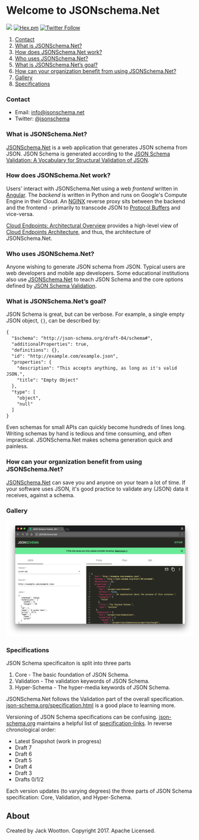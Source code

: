 # Welcome to JSONschema.Net

[<img src="https://us-central1-json-schema.cloudfunctions.net/weekly-users">](https://us-central1-json-schema.cloudfunctions.net/weekly-users)
[![Hex.pm](https://img.shields.io/hexpm/l/plug.svg)]()
[![Twitter Follow](https://img.shields.io/twitter/follow/espadrine.svg?style=social&label=Follow)](https://twitter.com/jsonschema)

1.  [Contact](#contact)
2.  [What is JSONSchema.Net?](#what-is-jsonschemanet)
3.  [How does JSONSchema.Net work?](#how-does-jsonschemanet-work)
4.  [Who uses JSONSchema.Net?](#who-uses-jsonschemanet)
5.  [What is JSONSchema.Net’s goal?](#what-is-jsonschemanets-goal)
6.  [How can your organization benefit from using JSONSchema.Net?](#how-can-your-organization-benefit-from-using-jsonschemanet)
7.  [Gallery](#gallery)
8.  [Specifications](#specifications)

### Contact

- Email: info@jsonschema.net
- Twitter: [@jsonschema](https://twitter.com/jsonschema)

### What is JSONSchema.Net?

[JSONSchema.Net](https://www.jsonschema.net) is a web application that generates JSON schema from JSON. JSON Schema is generated according to
the [JSON Schema Validation: A Vocabulary for Structural Validation of JSON](http://json-schema.org/latest/json-schema-validation.html).

### How does JSONSchema.Net work?

Users' interact with JSONSchema.Net using a web _frontend_ written in [Angular](https://angular.io). The _backend_ is written in Python and runs on Google's Compute Engine in their Cloud. An [NGINX](https://www.nginx.com/resources/wiki/) reverse proxy sits between the backend and the frontend - primarily to transcode JSON to [Protocol Buffers](https://developers.google.com/protocol-buffers/) and vice-versa.

[Cloud Endpoints: Architectural Overview](https://cloud.google.com/endpoints/docs/grpc/architecture-overview) provides a high-level view of [Cloud Endpoints Architecture](https://cloud.google.com/endpoints/docs/grpc/architecture-overview#cloud_endpoints_architecture), and thus, the architecture of JSONSchema.Net.

### Who uses JSONSchema.Net?

Anyone wishing to generate JSON schema from JSON. Typical users are web developers and mobile app developers. Some educational institutions also use [JSONSchema.Net](https://www.jsonschema.net) to teach JSON Schema and the core options defined by [JSON Schema Validation](http://json-schema.org/latest/json-schema-validation.html).

### What is JSONSchema.Net’s goal?

JSON Schema is great, but can be verbose. For example, a single empty JSON object, `{}`, can be described by:

```
{
  "$schema": "http://json-schema.org/draft-04/schema#",
  "additionalProperties": true,
  "definitions": {},
  "id": "http://example.com/example.json",
  "properties": {
    "description": "This accepts anything, as long as it's valid JSON.",
    "title": "Empty Object"
  },
  "type": [
    "object",
    "null"
  ]
}
```

Even schemas for small APIs can quickly become hundreds of lines long. Writing schemas by hand is tedious and time consuming, and often impractical. JSONSchema.Net makes schema generation quick and painless.

### How can your organization benefit from using JSONSchema.Net?

[JSONSchema.Net](https://www.jsonschema.net) can save you and anyone on your team a lot of time. If your software uses JSON, it's good practice to validate any (JSON) data it receives, against a schema.

### Gallery

![JSON Schema](media/1.png?raw=true 'JSON Schema')

### Specifications

JSON Schema specificaiton is split into three parts

1.  Core - The basic foundation of JSON Schema.
2.  Validation - The validation keywords of JSON Schema.
3.  Hyper-Schema - The hyper-media keywords of JSON Schema.

JSONSchema.Net follows the Validation part of the overall specification. [json-schema.org/specification.html](http://json-schema.org/specification.html) is a good place to learning more.

Versioning of JSON Schema specifications can be confusing. [json-schema.org](http://json-schema.org) maintains a helpful list of [specification-links](http://json-schema.org/specification-links.html). In reverse chronological order:

- Latest Snapshot (work in progress)
- Draft 7
- Draft 6
- Draft 5
- Draft 4
- Draft 3
- Drafts 0/1/2

Each version updates (to varying degrees) the three parts of JSON Schema specification: Core, Validation, and Hyper-Schema.

## About

Created by Jack Wootton. Copyright 2017. Apache Licensed.
